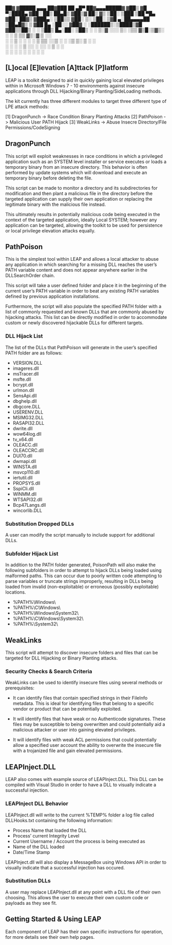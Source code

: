  ██▓    ▓█████ ▄▄▄       ██▓███      ██ ▄█▀ ██▓▄▄▄█████▓
▓██▒    ▓█   ▀▒████▄    ▓██░  ██▒    ██▄█▒ ▓██▒▓  ██▒ ▓▒
▒██░    ▒███  ▒██  ▀█▄  ▓██░ ██▓▒   ▓███▄░ ▒██▒▒ ▓██░ ▒░
▒██░    ▒▓█  ▄░██▄▄▄▄██ ▒██▄█▓▒ ▒   ▓██ █▄ ░██░░ ▓██▓ ░ 
░██████▒░▒████▒▓█   ▓██▒▒██▒ ░  ░   ▒██▒ █▄░██░  ▒██▒ ░ 
░ ▒░▓  ░░░ ▒░ ░▒▒   ▓▒█░▒▓▒░ ░  ░   ▒ ▒▒ ▓▒░▓    ▒ ░░   
░ ░ ▒  ░ ░ ░  ░ ▒   ▒▒ ░░▒ ░        ░ ░▒ ▒░ ▒ ░    ░    
  ░ ░      ░    ░   ▒   ░░          ░ ░░ ░  ▒ ░  ░      
    ░  ░   ░  ░     ░  ░            ░  ░    ░           
                                                        


## [L]ocal [E]levation [A]ttack [P]latform

LEAP is a toolkit designed to aid in quickly gaining local elevated privileges  within in Microsoft Windows 7 - 10 environments against insecure applications through DLL Hijacking/Binary Planting/SideLoading methods.

The kit currently has three different modules to target three different type of LPE attack methods:

[1] DragonPunch -> Race Condition Binary Planting Attacks
[2] PathPoison -> Malicious User PATH Hijack
[3] WeakLinks -> Abuse Insecre Directory/File Permissions/CodeSigning 



## DragonPunch
This script will exploit weaknesses in race conditions in which a privileged application such as an SYSTEM level installer or service executes or loads a temporary binary from an insecure directory.  This behavior is often performed by update systems which will download and execute an temporary binary before deleting the file.

This script can be made to monitor a directory and its subdirectories for modification and then plant a malicious file in the directory before the targeted application can supply their own application or replacing the legitimate binary with the malicious file instead.

This ultimately results in potentially malicious code being executed in the context of the targeted application, ideally Local SYSTEM; however any application can be targeted, allowing the toolkit to be used for persistence or local privilege elevation attacks equally.


## PathPoison
This is the simplest tool within LEAP and allows a local attacker to abuse any application in which searching for a missing DLL reaches the user’s PATH variable content and does not appear anywhere earlier in the DLLSearchOrder chain.

This script will take a user defined folder and place it in the beginning of the current user’s PATH variable in order to beat any existing PATH variables defined by previous application installations.

Furthermore, the script will also populate the specified PATH folder with a list of commonly requested and known DLLs that are commonly abused by hijacking attacks.  This list can be directly modified in order to accommodate custom or newly discovered hijackable DLLs for different targets.

### DLL Hijack List
The list of the DLLs that PathPoison will generate in the user’s specified PATH folder are as follows:
* VERSION.DLL
* imageres.dll
* msTracer.dll
* msfte.dll
* bcrypt.dll
* urlmon.dll
* SensApi.dll
* dbghelp.dll
* dbgcore.DLL
* USERENV.DLL
* MSIMG32.DLL
* RASAPI32.DLL
* dwrite.dll
* wow64log.dll
* tv_x64.dll
* OLEACC.dll
* OLEACCRC.dll
* DUI70.dll
* dwmapi.dll
* WINSTA.dll
* msvcp110.dll
* iertutil.dll
* PROPSYS.dll
* SspiCli.dll
* WINMM.dll
* WTSAPI32.dll
* Bcp47Langs.dll
* wincorlib.DLL

### Substitution Dropped DLLs
A user can modify the script manually to include support for additional DLLs.

### Subfolder Hijack List
In addition to the PATH folder generated, PoisonPath will also make the following subfolders in order to attempt to hijack DLLs being loaded using malformed paths.  This can occur due to poorly written code attempting to parse variables or truncate strings improperly, resulting in DLLs being loaded from invalid (non-exploitable) or erroneous (possibly exploitable) locations.
* %PATH%\Windows\
* %PATH%\C\Windows\
* %PATH%\Windows\System32\
* %PATH%\C\Windows\System32\
* %PATH%\System32\





## WeakLinks
This script will attempt to discover insecure folders and files that can be targeted for DLL Hijacking or Binary Planting attacks.

### Security Checks & Search Criteria
WeakLinks can be used to identify insecure files using several methods or prerequisites:

* It can identify files that contain specified strings in their FileInfo metadata.  This is ideal for identifying files that belong to a specific vendor or product that can be potentially exploited.

* It will identify files that have weak or no Authenticode signatures.  These files may be susceptible to being overwritten and could potentially aid a malicious attacker or user into gaining elevated privileges.

* It will identify files with weak ACL permissions that could potentially allow a specified user account the ability to overwrite the insecure file with a trojanized file and gain elevated permissions.

## LEAPInject.DLL
LEAP also comes with example source of LEAPInject.DLL.  This DLL can be compiled with Visual Studio in order to have a DLL to visually indicate a successful injection.

### LEAPInject DLL Behavior
LEAPInject.dll will write to the current %TEMP% folder a log file called DLLHooks.txt containing the following information:
* Process Name that loaded the DLL
* Process’ current Integrity Level
* Current Username / Account the process is being executed as
* Name of the DLL loaded 
* Date/Time Stamp

LEAPInject.dll will also display a MessageBox using Windows API in order to visually indicate that a successful injection has occured.

### Substitution DLLs
A user may replace LEAPInject.dll at any point with a DLL file of their own choosing.  This allows the user to execute their own custom code or payloads as they see fit.



## Getting Started & Using LEAP
Each component of LEAP has their own specific instructions for operation, for more details see their own help pages.





